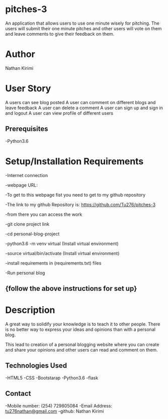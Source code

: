 # pitches-3
An application that allows users to use one minute wisely for pitching. The users will submit their one minute pitches and other users will vote on them and leave comments to give their feedback on them.
# Author
Nathan Kirimi

# User Story
A users can see blog posted
A user can comment on different blogs and leave feedback
A user can delete a comment
A user can sign up and sign in and logout
A user can view profile of different users

## Prerequisites
-Python3.6

# Setup/Installation Requirements
-Internet connection

-webpage URL:

-To get to this webpage fist you need to get to my github repository

-The link to my github Repository is: https://github.com/Tu276/pitches-3

-from there you can access the work

-git clone project link

-cd personal-blog-project

-python3.6 -m venv virtual (Install virtual environment)

-source virtual/bin/activate (Install virtual environment)

-install requirements in (requirements.txt) files

-Run personal blog
## {follow the above instructions for set up}

# Description
A great way to solidify your knowledge is to teach it to other people. There is no better way to express your ideas and opinions than with a personal blog.

This lead to creation of a personal blogging website where you can create and share your opinions and other users can read and comment on them.

## Technologies Used
-HTML5
-CSS
-Bootstarap
-Python3.6
-flask

## Contact
-Mobile number: (254) 729805084
-Email Address: tu276nathan@gmail.com
-github: Nathan Kirimi